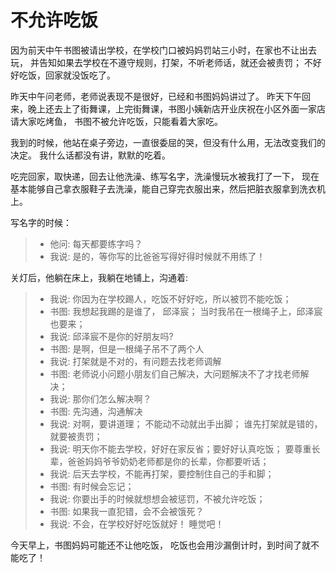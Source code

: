 <!---
markmeta_author: wongoo
markmeta_date: 2019-10-23
markmeta_title: 不允许吃饭
markmeta_categories: 记录
markmeta_tags: 书图,成长
-->

# 不允许吃饭

因为前天中午书图被请出学校，在学校门口被妈妈罚站三小时，在家也不让出去玩，
并告知如果去学校在不遵守规则，打架，不听老师话，就还会被责罚；
不好好吃饭，回家就没饭吃了。

昨天中午问老师，老师说表现不是很好，已经和书图妈妈讲过了。
昨天下午回来，晚上还去上了街舞课，上完街舞课，书图小姨新店开业庆祝在小区外面一家店请大家吃烤鱼，
书图不被允许吃饭，只能看着大家吃。

我到的时候，他站在桌子旁边，一直很委屈的哭，但没有什么用，无法改变我们的决定。
我什么话都没有讲，默默的吃着。

吃完回家，取快递，回去让他洗澡、练写名字，洗澡慢玩水被我打了一下，
现在基本能够自己拿衣服鞋子去洗澡，能自己穿完衣服出来，然后把脏衣服拿到洗衣机上。

写名字的时候：
> - 他问: 每天都要练字吗？
> - 我说: 是的，等你写的比爸爸写得好得时候就不用练了！

关灯后，他躺在床上，我躺在地铺上，沟通着:
> - 我说: 你因为在学校踢人，吃饭不好好吃，所以被罚不能吃饭；
> - 书图: 我想起我踢的是谁了， 邱泽宸； 当时我吊在一根绳子上，邱泽宸也要来；
> - 我说: 邱泽宸不是你的好朋友吗?
> - 书图: 是啊，但是一根绳子吊不了两个人
> - 我说: 打架就是不对的，有问题去找老师调解
> - 书图: 老师说小问题小朋友们自己解决，大问题解决不了才找老师解决；
> - 我说: 那你们怎么解决啊？
> - 书图: 先沟通，沟通解决
> - 我说: 对啊，要讲道理； 不能动不动就出手出脚； 谁先打架就是错的，就要被责罚； 
> - 我说: 明天你不能去学校，好好在家反省；要好好认真吃饭； 要尊重长辈，爸爸妈妈爷爷奶奶老师都是你的长辈，你都要听话；
> - 我说: 后天去学校，不能再打架，要控制住自己的手和脚；
> - 书图: 有时候会忘记；
> - 我说: 你要出手的时候就想想会被惩罚，不被允许吃饭；
> - 书图: 如果我一直犯错，会不会被饿死？
> - 我说: 不会，在学校好好吃饭就好！ 睡觉吧！

今天早上，书图妈妈可能还不让他吃饭， 吃饭也会用沙漏倒计时，到时间了就不能吃了！





